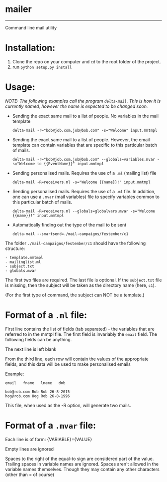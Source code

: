 # mailer
---
Command line mail utility

Installation:
=============
1. Clone the repo on your computer and `cd` to the root folder of the project.
2. run `python setup.py install`

Usage:
======

*NOTE: The following examples call the program `delta-mail`. This is how it is currently named, however the name is expected to be changed soon.*

- Sending the exact same mail to a list of people. No variables in the mail template
	
	`delta-mail -r="bob@job.com,job@bob.com" -s="Welcome" input.mmtmpl`

- Sending the exact same mail to a list of people. However, the email template
can contain variables that are specific to this particular batch of mails.
	
	`delta-mail -r="bob@job.com,job@bob.com" --globals=variables.mvar -s="Welcome to {{EventName}}" input.mmtmpl`
	
- Sending personalised mails. Requires the use of a `.ml` (mailing list) file
	
	`delta-mail -R=receivers.ml -s="Welcome {{name}}!" input.mmtmpl`

- Sending personalised mails. Requires the use of a `.ml` file. In addition, one
can use a `.mvar` (mail variables) file to specify variables common to this particular batch of mails.
	
	`delta-mail -R=receivers.ml --globals=globalvars.mvar -s="Welcome {{name}}!" input.mmtmpl`

- Automatically finding out the type of the mail to be sent
	
	`delta-mail --smartsend=./mail-campaigns/festember/c1`

The folder `./mail-campaigns/festember/c1` should have the following structure:
	
	- template.mmtmpl
	- mailinglist.ml
	- subject.txt
	- globals.mvar

The first two files are required. The last file is optional. If the `subject.txt` file is missing, then the subject will be taken as the directory name (here, `c1`).
	
(For the first type of command, the subject can NOT be a template.)

Format of a `.ml` file:
=======================

First line contains the list of fields (tab separated) - the variables that 
are referred to in the mmtpl file. The first field is invariably the `email` 
field. The following fields can be anything.

The next line is left blank

From the third line, each row will contain the values of the appropriate fields,
and this data will be used to make personalised emails

Example:
	
	email	fname	lname	dob
	
	bob@rob.com	Bob	Rob	26-8-2015
	hog@rob.com	Hog	Rob	26-8-1996
	
This file, when used as the -R option, will generate two mails.

Format of a `.mvar` file:
=========================

Each line is of form:
{VARIABLE}={VALUE}

Empty lines are ignored

Spaces to the right of the equal-to sign are considered part of the value. 
Trailing spaces in variable names are ignored. Spaces aren't allowed in the 
variable names themselves. Though they may contain any other characters (other 
than = of course)
